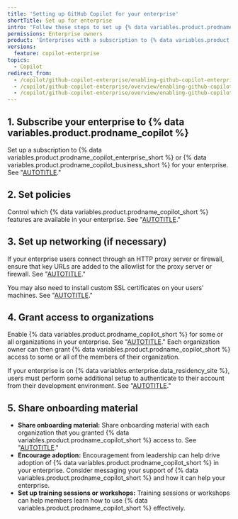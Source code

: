 ```yaml
---
title: 'Setting up GitHub Copilot for your enterprise'
shortTitle: Set up for enterprise
intro: "Follow these steps to set up {% data variables.product.prodname_copilot %} in your enterprise."
permissions: Enterprise owners
product: 'Enterprises with a subscription to {% data variables.product.prodname_copilot_enterprise_short %} or {% data variables.product.prodname_copilot_business_short %}'
versions:
  feature: copilot-enterprise
topics:
  - Copilot
redirect_from:
  - /copilot/github-copilot-enterprise/enabling-github-copilot-enterprise-features
  - /copilot/github-copilot-enterprise/overview/enabling-github-copilot-enterprise
  - /copilot/github-copilot-enterprise/overview/enabling-github-copilot-enterprise-features
---
```


## 1. Subscribe your enterprise to {% data variables.product.prodname_copilot %}

Set up a subscription to {% data variables.product.prodname_copilot_enterprise_short %} or {% data variables.product.prodname_copilot_business_short %} for your enterprise. See "[AUTOTITLE](/copilot/managing-copilot/managing-copilot-for-your-enterprise/subscribing-to-copilot-for-your-enterprise)."

## 2. Set policies

Control which {% data variables.product.prodname_copilot_short %} features are available in your enterprise. See "[AUTOTITLE](/copilot/managing-copilot/managing-copilot-for-your-enterprise/managing-policies-and-features-for-copilot-in-your-enterprise)."

## 3. Set up networking (if necessary)

If your enterprise users connect through an HTTP proxy server or firewall, ensure that key URLs are added to the allowlist for the proxy server or firewall. See "[AUTOTITLE](/copilot/managing-copilot/managing-github-copilot-in-your-organization/configuring-your-proxy-server-or-firewall-for-copilot)."

You may also need to install custom SSL certificates on your users' machines. See "[AUTOTITLE](/copilot/managing-copilot/configure-personal-settings/configuring-network-settings-for-github-copilot#installing-custom-certificates)."

## 4. Grant access to organizations

Enable {% data variables.product.prodname_copilot_short %} for some or all organizations in your enterprise. See "[AUTOTITLE](/copilot/managing-copilot/managing-copilot-for-your-enterprise/managing-access-to-copilot-in-your-enterprise/enabling-copilot-for-organizations-in-your-enterprise)." Each organization owner can then grant {% data variables.product.prodname_copilot_short %} access to some or all of the members of their organization.

If your enterprise is on {% data variables.enterprise.data_residency_site %}, users must perform some additional setup to authenticate to their account from their development environment. See "[AUTOTITLE](/copilot/managing-copilot/configure-personal-settings/using-github-copilot-with-an-account-on-ghecom)."

## 5. Share onboarding material

* **Share onboarding material:** Share onboarding material with each organization that you granted {% data variables.product.prodname_copilot_short %} access to. See "[AUTOTITLE](/copilot/setting-up-github-copilot/setting-up-github-copilot-for-your-organization)."
* **Encourage adoption:** Encouragement from leadership can help drive adoption of {% data variables.product.prodname_copilot_short %} in your enterprise. Consider messaging your support of {% data variables.product.prodname_copilot_short %} and how it can help your enterprise.
* **Set up training sessions or workshops:** Training sessions or workshops can help members learn how to use {% data variables.product.prodname_copilot_short %} effectively.
